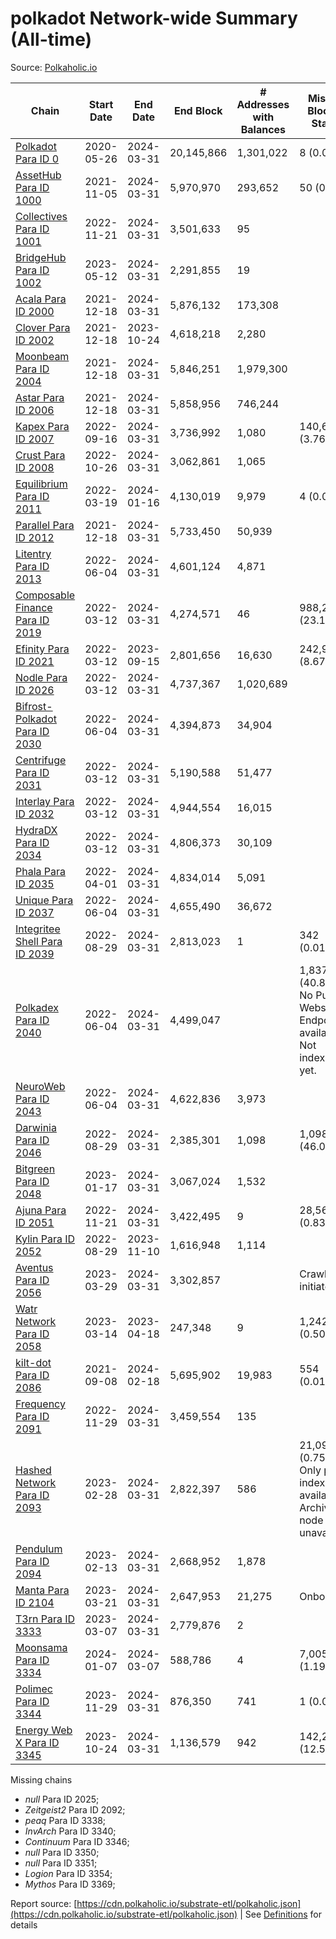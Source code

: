 # polkadot Network-wide Summary (All-time)

Source: [Polkaholic.io](https://polkaholic.io)


| Chain            | Start Date | End Date | End Block | # Addresses with Balances | Missing Blocks / Status |
| ---------------- | ---------- | ---------| --------- | ------------------------- | ----------------------- |
| [Polkadot Para ID 0](/polkadot/0-polkadot) | 2020-05-26 | 2024-03-31 | 20,145,866 |  1,301,022 | 8 (0.00%)  |
| [AssetHub Para ID 1000](/polkadot/1000-assethub) | 2021-11-05 | 2024-03-31 | 5,970,970 |  293,652 | 50 (0.00%)  |
| [Collectives Para ID 1001](/polkadot/1001-collectives) | 2022-11-21 | 2024-03-31 | 3,501,633 |  95 |    |
| [BridgeHub Para ID 1002](/polkadot/1002-bridgehub) | 2023-05-12 | 2024-03-31 | 2,291,855 |  19 |    |
| [Acala Para ID 2000](/polkadot/2000-acala) | 2021-12-18 | 2024-03-31 | 5,876,132 |  173,308 |    |
| [Clover Para ID 2002](/polkadot/2002-clover) | 2021-12-18 | 2023-10-24 | 4,618,218 |  2,280 |    |
| [Moonbeam Para ID 2004](/polkadot/2004-moonbeam) | 2021-12-18 | 2024-03-31 | 5,846,251 |  1,979,300 |    |
| [Astar Para ID 2006](/polkadot/2006-astar) | 2021-12-18 | 2024-03-31 | 5,858,956 |  746,244 |    |
| [Kapex Para ID 2007](/polkadot/2007-kapex) | 2022-09-16 | 2024-03-31 | 3,736,992 |  1,080 | 140,668 (3.76%)  |
| [Crust Para ID 2008](/polkadot/2008-crust) | 2022-10-26 | 2024-03-31 | 3,062,861 |  1,065 |    |
| [Equilibrium Para ID 2011](/polkadot/2011-equilibrium) | 2022-03-19 | 2024-01-16 | 4,130,019 |  9,979 | 4 (0.00%)  |
| [Parallel Para ID 2012](/polkadot/2012-parallel) | 2021-12-18 | 2024-03-31 | 5,733,450 |  50,939 |    |
| [Litentry Para ID 2013](/polkadot/2013-litentry) | 2022-06-04 | 2024-03-31 | 4,601,124 |  4,871 |    |
| [Composable Finance Para ID 2019](/polkadot/2019-composable) | 2022-03-12 | 2024-03-31 | 4,274,571 |  46 | 988,228 (23.12%)  |
| [Efinity Para ID 2021](/polkadot/2021-efinity) | 2022-03-12 | 2023-09-15 | 2,801,656 |  16,630 | 242,949 (8.67%)  |
| [Nodle Para ID 2026](/polkadot/2026-nodle) | 2022-03-12 | 2024-03-31 | 4,737,367 |  1,020,689 |    |
| [Bifrost-Polkadot Para ID 2030](/polkadot/2030-bifrost) | 2022-06-04 | 2024-03-31 | 4,394,873 |  34,904 |    |
| [Centrifuge Para ID 2031](/polkadot/2031-centrifuge) | 2022-03-12 | 2024-03-31 | 5,190,588 |  51,477 |    |
| [Interlay Para ID 2032](/polkadot/2032-interlay) | 2022-03-12 | 2024-03-31 | 4,944,554 |  16,015 |    |
| [HydraDX Para ID 2034](/polkadot/2034-hydradx) | 2022-03-12 | 2024-03-31 | 4,806,373 |  30,109 |    |
| [Phala Para ID 2035](/polkadot/2035-phala) | 2022-04-01 | 2024-03-31 | 4,834,014 |  5,091 |    |
| [Unique Para ID 2037](/polkadot/2037-unique) | 2022-06-04 | 2024-03-31 | 4,655,490 |  36,672 |    |
| [Integritee Shell Para ID 2039](/polkadot/2039-integritee) | 2022-08-29 | 2024-03-31 | 2,813,023 |  1 | 342 (0.01%)  |
| [Polkadex Para ID 2040](/polkadot/2040-polkadex) | 2022-06-04 | 2024-03-31 | 4,499,047 |   | 1,837,143 (40.83%) No Public Websocket Endpoint available: Not indexing yet. |
| [NeuroWeb Para ID 2043](/polkadot/2043-neuroweb) | 2022-06-04 | 2024-03-31 | 4,622,836 |  3,973 |    |
| [Darwinia Para ID 2046](/polkadot/2046-darwinia) | 2022-08-29 | 2024-03-31 | 2,385,301 |  1,098 | 1,098,047 (46.03%)  |
| [Bitgreen Para ID 2048](/polkadot/2048-bitgreen) | 2023-01-17 | 2024-03-31 | 3,067,024 |  1,532 |    |
| [Ajuna Para ID 2051](/polkadot/2051-ajuna) | 2022-11-21 | 2024-03-31 | 3,422,495 |  9 | 28,565 (0.83%)  |
| [Kylin Para ID 2052](/polkadot/2052-kylin) | 2022-08-29 | 2023-11-10 | 1,616,948 |  1,114 |    |
| [Aventus Para ID 2056](/polkadot/2056-aventus) | 2023-03-29 | 2024-03-31 | 3,302,857 |   |   Crawling initiated |
| [Watr Network Para ID 2058](/polkadot/2058-watr) | 2023-03-14 | 2023-04-18 | 247,348 |  9 | 1,242 (0.50%)  |
| [kilt-dot Para ID 2086](/polkadot/2086-kilt) | 2021-09-08 | 2024-02-18 | 5,695,902 |  19,983 | 554 (0.01%)  |
| [Frequency Para ID 2091](/polkadot/2091-frequency) | 2022-11-29 | 2024-03-31 | 3,459,554 |  135 |    |
| [Hashed Network Para ID 2093](/polkadot/2093-hashed) | 2023-02-28 | 2024-03-31 | 2,822,397 |  586 | 21,096 (0.75%) Only partial index available: Archive node unavailable |
| [Pendulum Para ID 2094](/polkadot/2094-pendulum) | 2023-02-13 | 2024-03-31 | 2,668,952 |  1,878 |    |
| [Manta Para ID 2104](/polkadot/2104-manta) | 2023-03-21 | 2024-03-31 | 2,647,953 |  21,275 |   Onboarding |
| [T3rn Para ID 3333](/polkadot/3333-t3rn) | 2023-03-07 | 2024-03-31 | 2,779,876 |  2 |    |
| [Moonsama Para ID 3334](/polkadot/3334-moonsama) | 2024-01-07 | 2024-03-07 | 588,786 |  4 | 7,005 (1.19%)  |
| [Polimec Para ID 3344](/polkadot/3344-polimec) | 2023-11-29 | 2024-03-31 | 876,350 |  741 | 1 (0.00%)  |
| [Energy Web X Para ID 3345](/polkadot/3345-energywebx) | 2023-10-24 | 2024-03-31 | 1,136,579 |  942 | 142,272 (12.52%)  |

Missing chains


* *null* Para ID 2025; 
* *Zeitgeist2* Para ID 2092; 
* *peaq* Para ID 3338; 
* *InvArch* Para ID 3340; 
* *Continuum* Para ID 3346; 
* *null* Para ID 3350; 
* *null* Para ID 3351; 
* *Logion* Para ID 3354; 
* *Mythos* Para ID 3369; 

Report source: [https://cdn.polkaholic.io/substrate-etl/polkaholic.json](https://cdn.polkaholic.io/substrate-etl/polkaholic.json) | See [Definitions](/DEFINITIONS.md) for details
